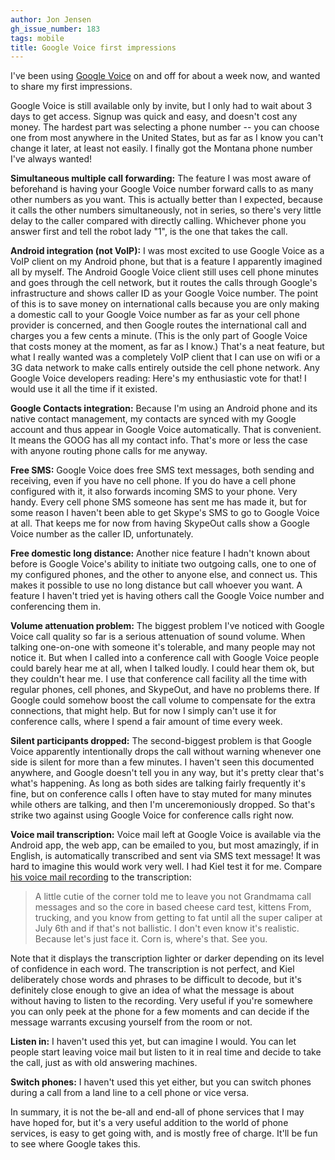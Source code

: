 ```yaml
---
author: Jon Jensen
gh_issue_number: 183
tags: mobile
title: Google Voice first impressions
---
```


I've been using [Google Voice](http://voice.google.com/) on and off for about a week now, and wanted to share my first impressions.

Google Voice is still available only by invite, but I only had to wait about 3 days to get access. Signup was quick and easy, and doesn't cost any money. The hardest part was selecting a phone number -- you can choose one from most anywhere in the United States, but as far as I know you can't change it later, at least not easily. I finally got the Montana phone number I've always wanted!

**Simultaneous multiple call forwarding:** The feature I was most aware of beforehand is having your Google Voice number forward calls to as many other numbers as you want. This is actually better than I expected, because it calls the other numbers simultaneously, not in series, so there's very little delay to the caller compared with directly calling. Whichever phone you answer first and tell the robot lady "1", is the one that takes the call.

**Android integration (not VoIP):** I was most excited to use Google Voice as a VoIP client on my Android phone, but that is a feature I apparently imagined all by myself. The Android Google Voice client still uses cell phone minutes and goes through the cell network, but it routes the calls through Google's infrastructure and shows caller ID as your Google Voice number. The point of this is to save money on international calls because you are only making a domestic call to your Google Voice number as far as your cell phone provider is concerned, and then Google routes the international call and charges you a few cents a minute. (This is the only part of Google Voice that costs money at the moment, as far as I know.) That's a neat feature, but what I really wanted was a completely VoIP client that I can use on wifi or a 3G data network to make calls entirely outside the cell phone network. Any Google Voice developers reading: Here's my enthusiastic vote for that! I would use it all the time if it existed.

**Google Contacts integration:** Because I'm using an Android phone and its native contact management, my contacts are synced with my Google account and thus appear in Google Voice automatically. That is convenient. It means the GOOG has all my contact info. That's more or less the case with anyone routing phone calls for me anyway.

**Free SMS:** Google Voice does free SMS text messages, both sending and receiving, even if you have no cell phone. If you do have a cell phone configured with it, it also forwards incoming SMS to your phone. Very handy. Every cell phone SMS someone has sent me has made it, but for some reason I haven't been able to get Skype's SMS to go to Google Voice at all. That keeps me for now from having SkypeOut calls show a Google Voice number as the caller ID, unfortunately.

**Free domestic long distance:** Another nice feature I hadn't known about before is Google Voice's ability to initiate two outgoing calls, one to one of my configured phones, and the other to anyone else, and connect us. This makes it possible to use no long distance but call whoever you want. A feature I haven't tried yet is having others call the Google Voice number and conferencing them in.

**Volume attenuation problem:** The biggest problem I've noticed with Google Voice call quality so far is a serious attenuation of sound volume. When talking one-on-one with someone it's tolerable, and many people may not notice it. But when I called into a conference call with Google Voice people could barely hear me at all, when I talked loudly. I could hear them ok, but they couldn't hear me. I use that conference call facility all the time with regular phones, cell phones, and SkypeOut, and have no problems there. If Google could somehow boost the call volume to compensate for the extra connections, that might help. But for now I simply can't use it for conference calls, where I spend a fair amount of time every week.

**Silent participants dropped:** The second-biggest problem is that Google Voice apparently intentionally drops the call without warning whenever one side is silent for more than a few minutes. I haven't seen this documented anywhere, and Google doesn't tell you in any way, but it's pretty clear that's what's happening. As long as both sides are talking fairly frequently it's fine, but on conference calls I often have to stay muted for many minutes while others are talking, and then I'm unceremoniously dropped. So that's strike two against using Google Voice for conference calls right now.

**Voice mail transcription:** Voice mail left at Google Voice is available via the Android app, the web app, can be emailed to you, but most amazingly, if in English, is automatically transcribed and sent via SMS text message! It was hard to imagine this would work very well. I had Kiel test it for me. Compare [his voice mail recording](http://jon.endpoint.com/google-voice-kiel-transcription.mp3) to the transcription:

>
> A
> little
> cutie
> of
> the
> corner
> told
> me
> to
> leave
> you
> not
> Grandmama
> call
> messages
> and
> so
> the
> core
> in
> based
> cheese
> card
> test,
> kittens
> From,
> trucking,
> and
> you
> know
> from
> getting
> to
> fat
> until
> all
> the
> super
> caliper
> at
> July
> 6th
> and
> if
> that's
> not
> ballistic.
> I
> don't
> even
> know
> it's
> realistic.
> Because
> let's
> just
> face
> it.
> Corn
> is,
> where's
> that.
> See
> you.
>

Note that it displays the transcription lighter or darker depending on its level of confidence in each word. The transcription is not perfect, and Kiel deliberately chose words and phrases to be difficult to decode, but it's definitely close enough to give an idea of what the message is about without having to listen to the recording. Very useful if you're somewhere you can only peek at the phone for a few moments and can decide if the message warrants excusing yourself from the room or not.

**Listen in:** I haven't used this yet, but can imagine I would. You can let people start leaving voice mail but listen to it in real time and decide to take the call, just as with old answering machines.

**Switch phones:** I haven't used this yet either, but you can switch phones during a call from a land line to a cell phone or vice versa.

In summary, it is not the be-all and end-all of phone services that I may have hoped for, but it's a very useful addition to the world of phone services, is easy to get going with, and is mostly free of charge. It'll be fun to see where Google takes this.
